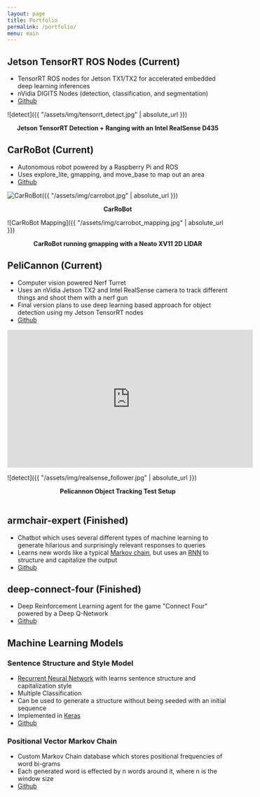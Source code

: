 ```yaml
---
layout: page
title: Portfolio
permalink: /portfolio/
menu: main
---
```


## Jetson TensorRT ROS Nodes (Current)
- TensorRT ROS nodes for Jetson TX1/TX2 for accelerated embedded deep learning inferences
- nVidia DIGITS Nodes (detection, classification, and segmentation)
- [Github][jetson-tensorrt]

![detect]({{ "/assets/img/tensorrt_detect.jpg" | absolute_url }})
<p align="center">
<b>Jetson TensorRT Detection + Ranging with an Intel RealSense D435</b><br>
</p>

## CarRoBot (Current)
- Autonomous robot powered by a Raspberry Pi and ROS
- Uses explore_lite, gmapping, and move_base to map out an area
- [Github][armchair-expert]

![CarRoBot]({{ "/assets/img/carrobot.jpg" | absolute_url }})
<p align="center">
<b>CarRoBot</b><br>
</p>

![CarRoBot Mapping]({{ "/assets/img/carrobot_mapping.jpg" | absolute_url }})
<p align="center">
<b>CarRoBot running gmapping with a Neato XV11 2D LIDAR</b><br>
</p>

## PeliCannon (Current)
- Computer vision powered Nerf Turret
- Uses an nVidia Jetson TX2 and Intel RealSense camera to track different things and shoot them with a nerf gun
- Final version plans to use deep learning based approach for object detection using my Jetson TensorRT nodes
- [Github][pelicannon]

<iframe width="560" height="315" src="https://www.youtube.com/embed/7Tb6nidiBTE" frameborder="0" allow="accelerometer; autoplay; encrypted-media; gyroscope; picture-in-picture" allowfullscreen></iframe>

![detect]({{ "/assets/img/realsense_follower.jpg" | absolute_url }})
<p align="center">
<b>Pelicannon Object Tracking Test Setup</b><br>
<br>
</p>


## armchair-expert (Finished)
- Chatbot which uses several different types of machine learning to generate hilarious and surprisingly relevant responses to queries
- Learns new words like a typical [Markov chain][markov-chain], but uses an [RNN][rnn] to structure and capitalize the output
- [Github][armchair-expert]

## deep-connect-four (Finished)
- Deep Reinforcement Learning agent for the game "Connect Four" powered by a Deep Q-Network
- [Github][deep-connect-four]


## Machine Learning Models
### Sentence Structure and Style Model
- [Recurrent Neural Network][rnn] with learns sentence structure and capitalization style
- Multiple Classification
- Can be used to generate a structure without being seeded with an initial sequence
- Implemented in [Keras][keras]
- [Github][structure-model]
### Positional Vector Markov Chain
- Custom Markov Chain database which stores positional frequencies of word bi-grams
- Each generated word is effected by n words around it, where n is the window size
- [Github][markov-chain-ng]

[structure-model]: https://github.com/csvance/armchair-expert/blob/master/models/structure.py
[armchair-expert]: https://github.com/csvance/armchair-expert
[deep-hammy]: https://github.com/csvance/deep-hammy
[deep-connect-four]: https://github.com/csvance/deep-connect-four
[jetson-tensorrt]: https://github.com/csvance/jetson_tensorrt
[carrobot]: https://github.com/csvance/carrobot/tree/master/launch
[pelicannon]: https://github.com/csvance/pelicannon

[aol-reaction-model]: https://github.com/csvance/armchair-expert/blob/master/models/reaction.py
[neighbor-markov-chain]: https://github.com/csvance/armchair-expert/blob/legacy-sql/markov.py
[markov-chain-ng]: https://github.com/csvance/armchair-expert/blob/master/markov_engine.py

[keras]: https://keras.io
[tensorflow]: https://www.tensorflow.org

[nlp]: https://en.wikipedia.org/wiki/Natural_language_processing
[rdbms]: https://en.wikipedia.org/wiki/Relational_database_management_system
[markov-chain]: https://en.wikipedia.org/wiki/Markov_chain
[liltrumpy]: https://twitter.com/LilTrumpyAI
[twitter]: https://twitter.com
[rnn]: https://en.wikipedia.org/wiki/Recurrent_neural_network
